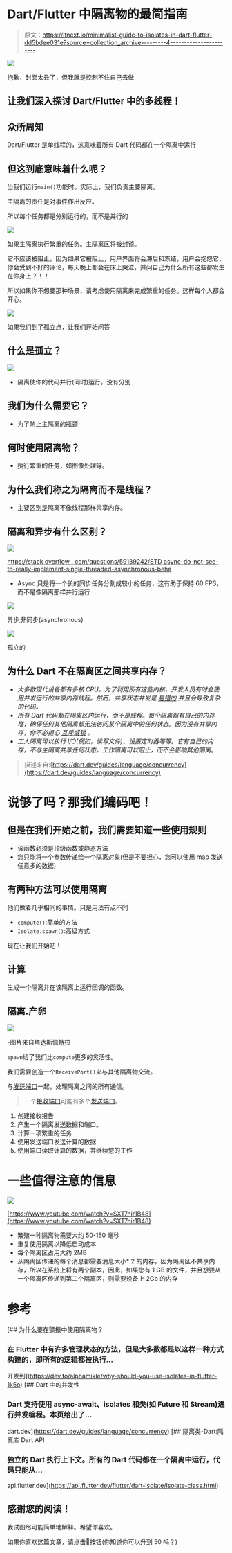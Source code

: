 # Dart/Flutter 中隔离物的最简指南

> 原文：<https://itnext.io/minimalist-guide-to-isolates-in-dart-flutter-dd5bdee031e?source=collection_archive---------4----------------------->

![](img/739cd7de5bae277b7e7cdb25dc17d513.png)

抱歉，封面太丑了，但我就是控制不住自己去做

## 让我们深入探讨 Dart/Flutter 中的多线程！

## 众所周知

Dart/Flutter 是单线程的，这意味着所有 Dart 代码都在一个隔离中运行

## 但这到底意味着什么呢？

当我们运行`main()`功能时。实际上，我们负责主要隔离。

主隔离的责任是对事件作出反应。

所以每个任务都是分别运行的，而不是并行的

![](img/9195c1a96b2981fcc8a707a5da9f85a0.png)

如果主隔离执行繁重的任务。主隔离区将被封锁。

它不应该被阻止，因为如果它被阻止，用户界面将会滞后和冻结，用户会抱怨它，你会受到不好的评论，每天晚上都会在床上哭泣，并问自己为什么所有这些都发生在你身上？！！

所以如果你不想要那种场景，请考虑使用隔离来完成繁重的任务。这样每个人都会开心。

![](img/8382fc754c2cc5a48b2246e4b882aa1b.png)

如果我们到了孤立点，让我们开始问答

## 什么是孤立？

![](img/57c91051fd0bc5f05d6f75e73c1e7960.png)

*   隔离使你的代码并行(同时)运行。没有分别

## 我们为什么需要它？

*   为了防止主隔离的瓶颈

## 何时使用隔离物？

*   执行繁重的任务，如图像处理等。

## 为什么我们称之为隔离而不是线程？

*   主要区别是隔离不像线程那样共享内存。

## 隔离和异步有什么区别？

![](img/6887131a707dd7ab525e6157766c42af.png)

[https://stack overflow . com/questions/59139242/STD async-do-not-see-to-really-implement-single-threaded-asynchronous-beha](https://stackoverflow.com/questions/59139242/stdasync-does-not-seem-to-really-implement-single-threaded-asynchronous-beha)

*   Async 只是将一个长的同步任务分割成较小的任务，这有助于保持 60 FPS，而不是像隔离那样并行运行

![](img/6a4fc22f91fbf15aee0c6115291f0f12.png)

异步ˌ非同步(asynchronous)

![](img/293f1ed57e951cebcc67a059b95db0be.png)

孤立的

## 为什么 Dart 不在隔离区之间共享内存？

*   *大多数现代设备都有多核 CPU。为了利用所有这些内核，开发人员有时会使用并发运行的共享内存线程。然而，共享状态并发是* [*易错的*](https://en.wikipedia.org/wiki/Race_condition#In_software) *并且会导致复杂的代码。*
*   *所有 Dart 代码都在隔离区内运行，而不是线程。每个隔离都有自己的内存堆，确保任何其他隔离都无法访问某个隔离中的任何状态。因为没有共享内存，你不必担心* [*互斥或锁*](https://en.wikipedia.org/wiki/Lock_(computer_science)) *。*
*   *工人隔离可以执行 I/O(例如，读写文件)、设置定时器等等。它有自己的内存，不与主隔离共享任何状态。工作隔离可以阻止，而不会影响其他隔离。*

> 描述来自:[https://dart.dev/guides/language/concurrency](https://dart.dev/guides/language/concurrency)

# 说够了吗？那我们编码吧！

## 但是在我们开始之前，我们需要知道一些使用规则

*   该函数必须是顶级函数或静态方法
*   您只能将一个参数传递给一个隔离对象(但是不要担心，您可以使用 map 发送任意多的数据)

## 有两种方法可以使用隔离

他们做着几乎相同的事情。只是用法有点不同

*   `compute()`:简单的方法
*   `Isolate.spawn()`:高级方式

现在让我们开始吧！

## 计算

生成一个隔离并在该隔离上运行回调的函数。

## 隔离.产卵

![](img/2f34ae133f9fe1e2aba481dcc9b39ce6.png)

-图片来自塔达斯佩特拉

`spawn`给了我们比`compute`更多的灵活性。

我们需要创造一个`ReceivePort()`来与其他隔离物交流。

与[发送端口](https://api.dart.dev/stable/2.16.1/dart-isolate/SendPort-class.html)一起，处理隔离之间的所有通信。

> 一个[接收端口](https://api.dart.dev/stable/2.16.1/dart-isolate/ReceivePort-class.html)可能有多个[发送端口](https://api.dart.dev/stable/2.16.1/dart-isolate/SendPort-class.html)。

1.  创建接收报告
2.  产生一个隔离发送数据和端口。
3.  计算一项繁重的任务
4.  使用发送端口发送计算的数据
5.  使用端口读取计算的数据，并继续您的工作

# 一些值得注意的信息

![](img/1b82007ff8d872abbb160a605bcd7ee2.png)

[https://www.youtube.com/watch?v=SXT7nir1B48](https://www.youtube.com/watch?v=SXT7nir1B48)

*   繁殖一种隔离物需要大约 50-150 毫秒
*   重复使用隔离以降低启动成本
*   每个隔离区占用大约 2MB
*   从隔离区传递的每个消息都需要消息大小* 2 的内存，因为隔离区不共享内存，所以在系统上将有两个副本，因此，如果您有 1 GB 的文件，并且想要从一个隔离区传递到第二个隔离区，则需要设备上 2Gb 的内存

# 参考

[](https://dev.to/alphamikle/why-should-you-use-isolates-in-flutter-1k5o) [## 为什么要在颤振中使用隔离物？

### 在 Flutter 中有许多管理状态的方法，但是大多数都是以这样一种方式构建的，即所有的逻辑都被执行…

开发到](https://dev.to/alphamikle/why-should-you-use-isolates-in-flutter-1k5o) [](https://dart.dev/guides/language/concurrency) [## Dart 中的并发性

### Dart 支持使用 async-await、isolates 和类(如 Future 和 Stream)进行并发编程。本页给出了…

dart.dev](https://dart.dev/guides/language/concurrency)  [## 隔离类-Dart:隔离库 Dart API

### 独立的 Dart 执行上下文。所有的 Dart 代码都在一个隔离中运行，代码只能从…

api.flutter.dev](https://api.flutter.dev/flutter/dart-isolate/Isolate-class.html) 

## 感谢您的阅读！

我试图尽可能简单地解释。希望你喜欢。

如果你喜欢这篇文章，请点击👏按钮(你知道你可以升到 50 吗？)